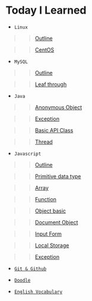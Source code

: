# Today I Learned

- `Linux`

> > [Outline](https://github.com/ding-co/TIL/blob/main/Linux/Outline.md)

> > [CentOS](https://github.com/ding-co/TIL/blob/main/Linux/CentOS.md)

- `MySQL`

> > [Outline](https://github.com/ding-co/TIL/blob/main/MySQL/Outline.md)

> > [Leaf through](https://github.com/ding-co/TIL/blob/main/MySQL/Leaf-through.md)

- `Java`

> > [Anonymous Object](https://github.com/ding-co/TIL/blob/main/Programming%20Language/Java/Anonymous-object.md)

> > [Exception](https://github.com/ding-co/TIL/blob/main/Programming%20Language/Java/Exception.md)

> > [Basic API Class](https://github.com/ding-co/TIL/blob/main/Programming%20Language/Java/Basic-API.md)

> > [Thread](https://github.com/ding-co/TIL/blob/main/Programming%20Language/Java/Thread.md)

- `Javascript`

> > [Outline](https://github.com/ding-co/TIL/blob/main/Programming%20Language/Javascript/Outline.md)

> > [Primitive data type](https://github.com/ding-co/TIL/blob/main/Programming%20Language/Javascript/Primitive-data-type.md)

> > [Array](https://github.com/ding-co/TIL/blob/main/Programming%20Language/Javascript/Array.md)

> > [Function](https://github.com/ding-co/TIL/blob/main/Programming%20Language/Javascript/Function.md)

> > [Object basic](https://github.com/ding-co/TIL/blob/main/Programming%20Language/Javascript/Object-basic.md)

> > [Document Object](https://github.com/ding-co/TIL/blob/main/Programming%20Language/Javascript/Document-object.md)

> > [Input Form](https://github.com/ding-co/TIL/blob/main/Programming%20Language/Javascript/Input-form.md)

> > [Local Storage](https://github.com/ding-co/TIL/blob/main/Programming%20Language/Javascript/local-storage.md)

> > [Exception](https://github.com/ding-co/TIL/blob/main/Programming%20Language/Javascript/Exception.md)

- [`Git & Github`](https://github.com/ding-co/TIL/blob/main/Git%26Github/Git%26Github.md)

- [`Doodle`](https://github.com/ding-co/TIL/blob/main/Doodle/Doodle.md)

- [`English Vocabulary`](https://github.com/ding-co/TIL/blob/main/English/Vocabulary.md)
